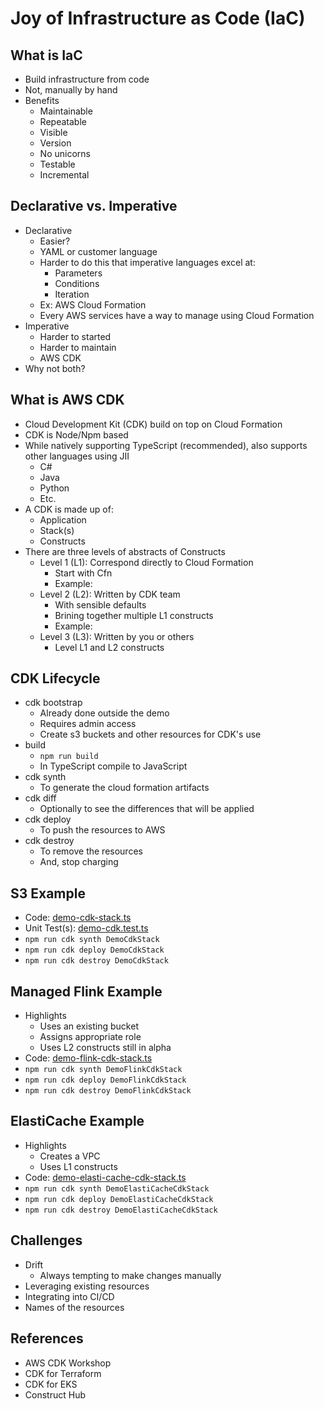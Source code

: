 # Joy of Infrastructure as Code (IaC)

## What is IaC
- Build infrastructure from code
- Not, manually by hand
- Benefits
  - Maintainable
  - Repeatable
  - Visible
  - Version
  - No unicorns
  - Testable
  - Incremental

## Declarative vs. Imperative
- Declarative
  - Easier?
  - YAML or customer language
  - Harder to do this that imperative languages excel at:
    - Parameters
    - Conditions
    - Iteration
  - Ex: AWS Cloud Formation
  - Every AWS services have a way to manage using Cloud Formation
- Imperative
  - Harder to started
  - Harder to maintain
  - AWS CDK
- Why not both?

## What is AWS CDK
- Cloud Development Kit (CDK) build on top on Cloud Formation
- CDK is Node/Npm based
- While natively supporting TypeScript (recommended), also supports other languages using JII
  - C#
  - Java
  - Python
  - Etc.
- A CDK is made up of:
  - Application
  - Stack(s)
  - Constructs
- There are three levels of abstracts of Constructs
  - Level 1 (L1): Correspond directly to Cloud Formation
    - Start with Cfn
    - Example:
  - Level 2 (L2): Written by CDK team
    - With sensible defaults
    - Brining together multiple L1 constructs
    - Example:  
  - Level 3 (L3): Written by you or others
    - Level L1 and L2 constructs

## CDK Lifecycle
- cdk bootstrap
  - Already done outside the demo
  - Requires admin access
  - Create s3 buckets and other resources for CDK's use
- build
  - `npm run build`
  - In TypeScript compile to JavaScript
- cdk synth
  - To generate the cloud formation artifacts
- cdk diff
  - Optionally to see the differences that will be applied
- cdk deploy
  - To push the resources to AWS
- cdk destroy
  - To remove the resources
  - And, stop charging

## S3 Example
- Code: [demo-cdk-stack.ts](lib%2Fdemo-cdk-stack.ts)
- Unit Test(s): [demo-cdk.test.ts](test%2Fdemo-cdk.test.ts)
- `npm run cdk synth DemoCdkStack`
- `npm run cdk deploy DemoCdkStack`
- `npm run cdk destroy DemoCdkStack`

## Managed Flink Example
- Highlights
  - Uses an existing bucket
  - Assigns appropriate role
  - Uses L2 constructs still in alpha
- Code: [demo-flink-cdk-stack.ts](lib%2Fdemo-flink-cdk-stack.ts)
- `npm run cdk synth DemoFlinkCdkStack`
- `npm run cdk deploy DemoFlinkCdkStack`
- `npm run cdk destroy DemoFlinkCdkStack`

## ElastiCache Example
- Highlights
  - Creates a VPC
  - Uses L1 constructs
- Code: [demo-elasti-cache-cdk-stack.ts](lib%2Fdemo-elasti-cache-cdk-stack.ts)
- `npm run cdk synth DemoElastiCacheCdkStack`
- `npm run cdk deploy DemoElastiCacheCdkStack`
- `npm run cdk destroy DemoElastiCacheCdkStack`

## Challenges
- Drift
  - Always tempting to make changes manually
- Leveraging existing resources
- Integrating into CI/CD
- Names of the resources 

## References
- AWS CDK Workshop
- CDK for Terraform
- CDK for EKS
- Construct Hub